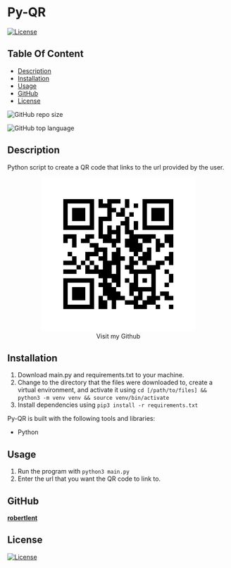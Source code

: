 # Py-QR

  [![License](https://img.shields.io/static/v1?label=License&message=MIT&color=blue&?style=plastic&logo=appveyor)](https://opensource.org/license/MIT)


## Table Of Content

- [Description](#description)
- [Installation](#installation)
- [Usage](#usage)
- [GitHub](#github)
- [License](#license)


![GitHub repo size](https://img.shields.io/github/repo-size/robertlent/py_qr?style=plastic)

  ![GitHub top language](https://img.shields.io/github/languages/top/robertlent/py_qr?style=plastic)



## Description

  Python script to create a QR code that links to the url provided by the user.


<p align="center">
  <img alt="QR code that links to my github profile" [Screenshot] src="qrcode.png"><br>
Visit my Github
</p>


## Installation

1. Download main.py and requirements.txt to your machine.
2. Change to the directory that the files were downloaded to, create a virtual environment, and activate it using `cd [/path/to/files] && python3 -m venv venv && source venv/bin/activate`
3. Install dependencies using `pip3 install -r requirements.txt`


Py-QR is built with the following tools and libraries: <ul><li>Python</li></ul>


## Usage
 
1. Run the program with `python3 main.py`
2. Enter the url that you want the QR code to link to.



## GitHub

<a href="https://github.com/robertlent"><strong>robertlent</a></strong>



## License

[![License](https://img.shields.io/static/v1?label=Licence&message=MIT&color=blue)](https://opensource.org/license/MIT)


